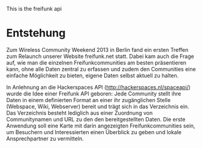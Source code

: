 This is the freifunk api

Entstehung
==========

Zum Wireless Community Weekend 2013 in Berlin fand ein ersten Treffen
zum Relaunch unserer Website freifunk.net statt. Dabei kam auch die
Frage auf, wie man die einzelnen Freifunkcommunities am besten
präsentieren kann, ohne alle Daten zentral zu erfassen und zudem den
Communities eine einfache Möglichkeit zu bieten, eigene Daten selbst
aktuell zu halten.

In Anlehnung an die Hackerspaces API (http://hackerspaces.nl/spaceapi/)
wurde die Idee einer Freifunk API geboren: Jede Community stellt ihre
Daten in einem definierten Format an einer ihr zugänglichen Stelle
(Webspace, Wiki, Webserver) bereit und trägt sich in das Verzeichnis
ein. Das Verzeichnis besteht lediglich aus einer Zuordnung von
Communitynamen und URL zu den den bereitgestellten Daten. Die erste
Anwendung soll eine Karte mit darin angezeigten Freifunkcommunities
sein, um Besuchern und Interessierten einen Überblick zu geben und
lokale Ansprechpartner zu vermitteln.
